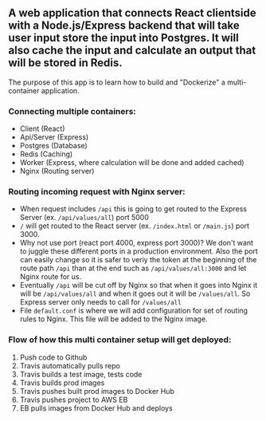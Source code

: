 ## A web application that connects React clientside with a Node.js/Express backend that will take user input store the input into Postgres. It will also cache the input and calculate an output that will be stored in Redis.
The purpose of this app is to learn how to build and "Dockerize" a multi-container application.

### Connecting multiple containers:
- Client (React)
- Api/Server (Express)
- Postgres (Database)
- Redis (Caching)
- Worker (Express, where calculation will be done and added cached)
- Nginx (Routing server)

### Routing incoming request with Nginx server:
- When request includes `/api` this is going to get routed to the Express Server (ex. `/api/values/all`) port 5000
- `/` will get routed to the React server (ex. `/index.html` or `/main.js`) port 3000.
- Why not use port (react port 4000, express port 3000)? We don't want to juggle these different ports in a production environment. Also the port can easily change so it is safer to veriy the token at the beginning of the route path `/api` than at the end such as `/api/values/all:3000` and let Nginx route for us.
- Eventually `/api` will be cut off by Nginx so that when it goes into Nginx it will be `/api/values/all` and when it goes out it will be `/values/all`. So Express server only needs to call for `/values/all`
- File `default.conf` is where we will add configuration for set of routing rules to Nginx. This file will be added to the Nginx image. 

### Flow of how this multi container setup will get deployed:
1. Push code to Github
2. Travis automatically pulls repo
3. Travis builds a test image, tests code
4. Travis builds prod images
5. Travis pushes built prod images to Docker Hub
6. Travis pushes project to AWS EB
7. EB pulls images from Docker Hub and deploys
